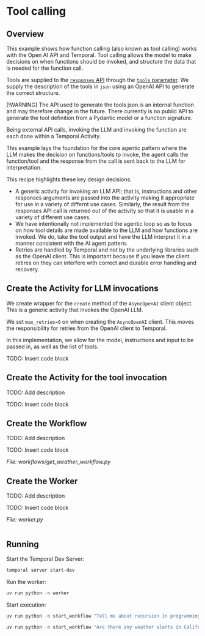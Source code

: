 # Tool calling

## Overview

This example shows how function calling (also known as tool calling) works with the Open AI API and Temporal. Tool calling allows the model to make decisions on when functions should be invoked, and structure the data that is needed for the function call.

Tools are supplied to the [`responses` API](https://platform.openai.com/docs/api-reference/responses/create) through the [`tools` parameter](https://platform.openai.com/docs/api-reference/responses/create#responses-create-tools). We supply the description of the tools in `json` using an OpenAI API to generate the correct structure. 

[!WARNING]
The API used to generate the tools json is an internal function and may therefore change in the future. There currently is no public API to generate the tool definition from a Pydantic model or a function signature.

Being external API calls, invoking the LLM and invoking the function are each done within a Temporal Activity. 

This example lays the foundation for the core agentic pattern where the LLM makes the decision on functions/tools to invoke, the agent calls the function/tool and the response from the call is sent back to the LLM for interpretation.

This recipe highlights these key design decisions:

- A generic activity for invoking an LLM API; that is, instructions and other responses arguments are passed into the activity making it appropriate for use in a variety of differnt use cases. Similarly, the result from the responses API call is returned out of the activity so that it is usable in a variety of different use cases.
- We have intentionally not implemented the agentic loop so as to focus on how tool details are made available to the LLM and how functions are invoked. We do, take the tool output and have the LLM interpret it in a manner consistent with the AI agent pattern.
- Retries are handled by Temporal and not by the underlying libraries such as the OpenAI client. This is important because if you leave the client retires on they can interfere with correct and durable error handling and recovery.

## Create the Activity for LLM invocations

We create wrapper for the `create` method of the `AsyncOpenAI` client object.
This is a generic activity that invokes the OpenAI LLM.

We set `max_retries=0` on when creating the `AsyncOpenAI` client.
This moves the responsibility for retries from the OpenAI client to Temporal.

In this implementation, we allow for the model, instructions and input to be passed in, as well as the list of tools.

TODO: Insert code block

## Create the Activity for the tool invocation

TODO: Add description

TODO: Insert code block

## Create the Workflow

TODO: Add description

TODO: Insert code block

*File: workflows/get_weather_workflow.py*


## Create the Worker

TODO: Add description

TODO: Insert code block

*File: worker.py*
```python

```

## Running

Start the Temporal Dev Server:

```bash
temporal server start-dev
```

Run the worker:

```bash
uv run python -m worker
```

Start execution:

```bash
uv run python -m start_workflow "Tell me about recursion in programming."
```

```bash
uv run python -m start_workflow "Are there any weather alerts in California?"
```